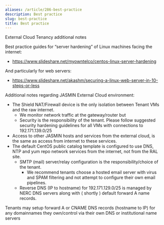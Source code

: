 ```yaml
---
aliases: /article/286-best-practice
description: Best practice
slug: best-practice
title: Best practice
---
```


External Cloud Tenancy additional notes

Best practice guides for “server hardening” of Linux machines facing the
internet:

- <https://www.slideshare.net/myowntelco/centos-linux-server-hardening>

And particularly for web servers:

- <https://www.slideshare.net/akashm/securing-a-linux-web-server-in-10-steps-or-less>

Additional notes regarding JASMIN External Cloud environment:

- The Shield NAT/Firewall device is the only isolation between Tenant VMs and the raw internet.
  - We monitor network traffic at the gateway/router but
  - Security is the responsibility of the tenant. Please follow suggested security hardening guidelines for all VMs with connections to 192.171.139.0/25
- Access to other JASMIN hosts and services from the external cloud, is the same as access from internet to these services.
- The default CentOS public catalog template is configured to use DNS, NTP and yum repo network services from the internet, not from the RAL site. 
  - SMTP (mail) server/relay configuration is the responsibility/choice of the tenant.
    - We recommend tenants choose a hosted email server with virus and SPAM filtering and not attempt to configure their own email pipelines.
  - Reverse DNS (IP to hostname) for 192.171.129.0/25 is managed by NERC DNS servers along with ( shortly ) default forward A name records.

Tenants may setup forward A or CNAME DNS records (hostname to IP) for any
domainnames they own/control via their own DNS or institutional name servers
